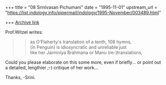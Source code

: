 +++
title = "08 Srinivasan Pichumani"
date = "1995-11-01"
upstream_url = "https://list.indology.info/pipermail/indology/1995-November/003489.html"

+++
[Archive link](https://list.indology.info/pipermail/indology/1995-November/003489.html)

Prof.Witzel writes:
>>as O'Flaherty's translation of a tenth, 108 hymns,   
>>(in Penguin) is idiosyncratic and unreliable just         
>>like her Jaiminiya Brahmana or Manu (re-)translations,

Could you please elaborate on this some more, even if
briefly... or point out a detailed, lengthier ;-)
critique of her work... 

Thanks,
-Srini.





